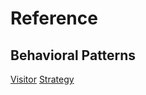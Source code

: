 # Reference
## Behavioral Patterns
[Visitor](https://github.com/NikiforovAll/design-patterns-playground/tree/master/Visitor)
[Strategy](https://github.com/NikiforovAll/design-patterns-playground/tree/master/Strategy)